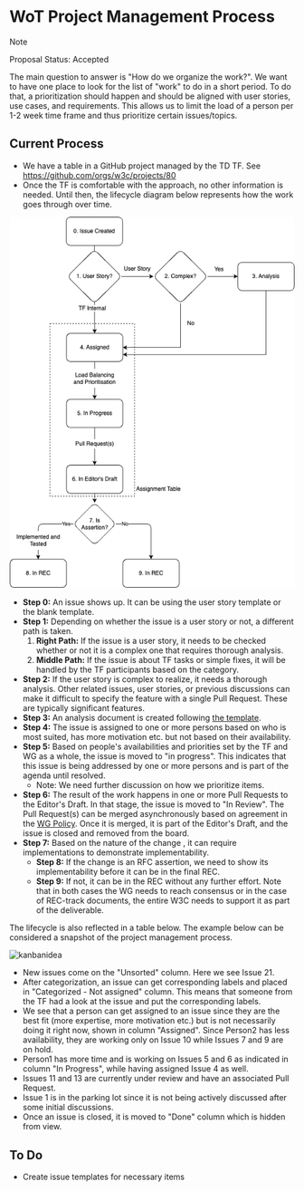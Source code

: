 # WoT Project Management Process

> [!NOTE]
> Proposal Status: Accepted

The main question to answer is "How do we organize the work?".
We want to have one place to look for the list of "work" to do in a short period.
To do that, a prioritization should happen and should be aligned with user stories, use cases, and requirements.
This allows us to limit the load of a person per 1-2 week time frame and thus prioritize certain issues/topics.

## Current Process

- We have a table in a GitHub project managed by the TD TF. See <https://github.com/orgs/w3c/projects/80>
- Once the TF is comfortable with the approach, no other information is needed. Until then, the lifecycle diagram below represents how the work goes through over time.

![lifecycle](./lifecycle.drawio.png)

- **Step 0:** An issue shows up. It can be using the user story template or the blank template.
- **Step 1:** Depending on whether the issue is a user story or not, a different path is taken.
  1. **Right Path:** If the issue is a user story, it needs to be checked whether or not it is a complex one that requires thorough analysis.
  2. **Middle Path:** If the issue is about TF tasks or simple fixes, it will be handled by the TF participants based on the category.
- **Step 2:** If the user story is complex to realize, it needs a thorough analysis. Other related issues, user stories, or previous discussions can make it difficult to specify the feature with a single Pull Request. These are typically significant features.
- **Step 3:** An analysis document is created following [the template](../../planning/work-items/analysis/analysis-mytopic.template.md).
- **Step 4:** The issue is assigned to one or more persons based on who is most suited, has more motivation etc. but not based on their availability.
- **Step 5:** Based on people's availabilities and priorities set by the TF and WG as a whole, the issue is moved to "in progress". This indicates that this issue is being addressed by one or more persons and is part of the agenda until resolved.
  - Note: We need further discussion on how we prioritize items.
- **Step 6:** The result of the work happens in one or more Pull Requests to the Editor's Draft. In that stage, the issue is moved to "In Review". The Pull Request(s) can be merged asynchronously based on agreement in the [WG Policy](https://github.com/w3c/wot/blob/main/policies/async-decision.md). Once it is merged, it is part of the Editor's Draft, and the issue is closed and removed from the board.
- **Step 7:** Based on the nature of the change , it can require implementations to demonstrate implementability.
  - **Step 8:** If the change is an RFC assertion, we need to show its implementability before it can be in the final REC.
  - **Step 9:** If not, it can be in the REC without any further effort. Note that in both cases the WG needs to reach consensus or in the case of REC-track documents, the entire W3C needs to support it as part of the deliverable.

The lifecycle is also reflected in a table below. The example below can be considered a snapshot of the project management process.

![kanbanidea](./kanbanidea.drawio.png)

- New issues come on the "Unsorted" column. Here we see Issue 21.
- After categorization, an issue can get corresponding labels and placed in "Categorized - Not assigned" column. This means that someone from the TF had a look at the issue and put the corresponding labels.
- We see that a person can get assigned to an issue since they are the best fit (more expertise, more motivation etc.) but is not necessarily doing it right now, shown in column "Assigned". Since Person2 has less availability, they are working only on Issue 10 while Issues 7 and 9 are on hold.
- Person1 has more time and is working on Issues 5 and 6 as indicated in column "In Progress", while having assigned Issue 4 as well.
- Issues 11 and 13 are currently under review and have an associated Pull Request.
- Issue 1 is in the parking lot since it is not being actively discussed after some initial discussions.
- Once an issue is closed, it is moved to "Done" column which is hidden from view.

## To Do

- Create issue templates for necessary items
